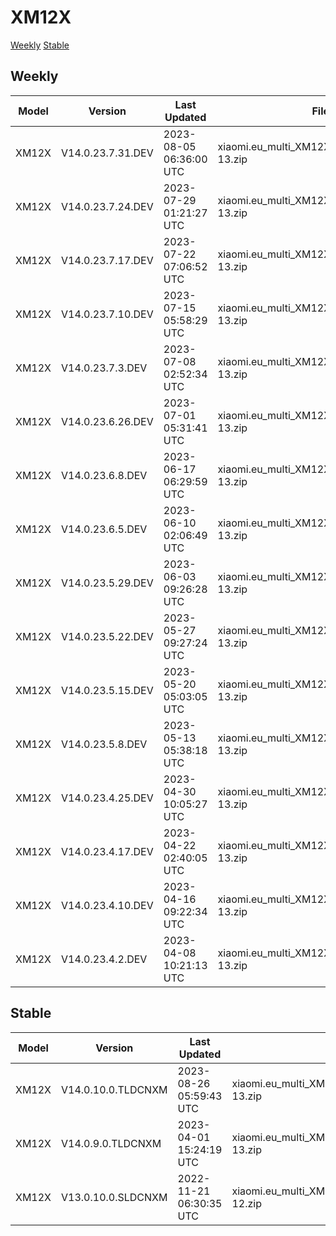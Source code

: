 # XM12X
[Weekly](#Weekly)  [Stable](#Stable)
## Weekly
| Model | Version | Last Updated | File Name | Size | Download Link |
| ---- | ---- | ---- | ---- | ---- | ---- |
| XM12X | V14.0.23.7.31.DEV | 2023-08-05 06:36:00 UTC | xiaomi.eu_multi_XM12X_V14.0.23.7.31.DEV_v14-13.zip | 4.4 GB | [SourceForge](https://sourceforge.net/projects/xiaomi-eu-multilang-miui-roms/files/xiaomi.eu/MIUI-WEEKLY-RELEASES/V14.0.23.7.31.DEV/xiaomi.eu_multi_XM12X_V14.0.23.7.31.DEV_v14-13.zip/download) |
| XM12X | V14.0.23.7.24.DEV | 2023-07-29 01:21:27 UTC | xiaomi.eu_multi_XM12X_V14.0.23.7.24.DEV_v14-13.zip | 4.4 GB | [SourceForge](https://sourceforge.net/projects/xiaomi-eu-multilang-miui-roms/files/xiaomi.eu/MIUI-WEEKLY-RELEASES/V14.0.23.7.24.DEV/xiaomi.eu_multi_XM12X_V14.0.23.7.24.DEV_v14-13.zip/download) |
| XM12X | V14.0.23.7.17.DEV | 2023-07-22 07:06:52 UTC | xiaomi.eu_multi_XM12X_V14.0.23.7.17.DEV_v14-13.zip | 4.4 GB | [SourceForge](https://sourceforge.net/projects/xiaomi-eu-multilang-miui-roms/files/xiaomi.eu/MIUI-WEEKLY-RELEASES/V14.0.23.7.17.DEV/xiaomi.eu_multi_XM12X_V14.0.23.7.17.DEV_v14-13.zip/download) |
| XM12X | V14.0.23.7.10.DEV | 2023-07-15 05:58:29 UTC | xiaomi.eu_multi_XM12X_V14.0.23.7.10.DEV_v14-13.zip | 4.4 GB | [SourceForge](https://sourceforge.net/projects/xiaomi-eu-multilang-miui-roms/files/xiaomi.eu/MIUI-WEEKLY-RELEASES/V14.0.23.7.10.DEV/xiaomi.eu_multi_XM12X_V14.0.23.7.10.DEV_v14-13.zip/download) |
| XM12X | V14.0.23.7.3.DEV | 2023-07-08 02:52:34 UTC | xiaomi.eu_multi_XM12X_V14.0.23.7.3.DEV_v14-13.zip | 4.4 GB | [SourceForge](https://sourceforge.net/projects/xiaomi-eu-multilang-miui-roms/files/xiaomi.eu/MIUI-WEEKLY-RELEASES/V14.0.23.7.3.DEV/xiaomi.eu_multi_XM12X_V14.0.23.7.3.DEV_v14-13.zip/download) |
| XM12X | V14.0.23.6.26.DEV | 2023-07-01 05:31:41 UTC | xiaomi.eu_multi_XM12X_V14.0.23.6.26.DEV_v14-13.zip | 4.4 GB | [SourceForge](https://sourceforge.net/projects/xiaomi-eu-multilang-miui-roms/files/xiaomi.eu/MIUI-WEEKLY-RELEASES/V14.0.23.6.26.DEV/xiaomi.eu_multi_XM12X_V14.0.23.6.26.DEV_v14-13.zip/download) |
| XM12X | V14.0.23.6.8.DEV | 2023-06-17 06:29:59 UTC | xiaomi.eu_multi_XM12X_V14.0.23.6.8.DEV_v14-13.zip | 4.4 GB | [SourceForge](https://sourceforge.net/projects/xiaomi-eu-multilang-miui-roms/files/xiaomi.eu/MIUI-WEEKLY-RELEASES/V14.0.23.6.8.DEV/xiaomi.eu_multi_XM12X_V14.0.23.6.8.DEV_v14-13.zip/download) |
| XM12X | V14.0.23.6.5.DEV | 2023-06-10 02:06:49 UTC | xiaomi.eu_multi_XM12X_V14.0.23.6.5.DEV_v14-13.zip | 4.4 GB | [SourceForge](https://sourceforge.net/projects/xiaomi-eu-multilang-miui-roms/files/xiaomi.eu/MIUI-WEEKLY-RELEASES/V14.0.23.6.5.DEV/xiaomi.eu_multi_XM12X_V14.0.23.6.5.DEV_v14-13.zip/download) |
| XM12X | V14.0.23.5.29.DEV | 2023-06-03 09:26:28 UTC | xiaomi.eu_multi_XM12X_V14.0.23.5.29.DEV_v14-13.zip | 4.4 GB | [SourceForge](https://sourceforge.net/projects/xiaomi-eu-multilang-miui-roms/files/xiaomi.eu/MIUI-WEEKLY-RELEASES/V14.0.23.5.29.DEV/xiaomi.eu_multi_XM12X_V14.0.23.5.29.DEV_v14-13.zip/download) |
| XM12X | V14.0.23.5.22.DEV | 2023-05-27 09:27:24 UTC | xiaomi.eu_multi_XM12X_V14.0.23.5.22.DEV_v14-13.zip | 4.4 GB | [SourceForge](https://sourceforge.net/projects/xiaomi-eu-multilang-miui-roms/files/xiaomi.eu/MIUI-WEEKLY-RELEASES/V14.0.23.5.22.DEV/xiaomi.eu_multi_XM12X_V14.0.23.5.22.DEV_v14-13.zip/download) |
| XM12X | V14.0.23.5.15.DEV | 2023-05-20 05:03:05 UTC | xiaomi.eu_multi_XM12X_V14.0.23.5.15.DEV_v14-13.zip | 4.4 GB | [SourceForge](https://sourceforge.net/projects/xiaomi-eu-multilang-miui-roms/files/xiaomi.eu/MIUI-WEEKLY-RELEASES/V14.0.23.5.15.DEV/xiaomi.eu_multi_XM12X_V14.0.23.5.15.DEV_v14-13.zip/download) |
| XM12X | V14.0.23.5.8.DEV | 2023-05-13 05:38:18 UTC | xiaomi.eu_multi_XM12X_V14.0.23.5.8.DEV_v14-13.zip | 4.4 GB | [SourceForge](https://sourceforge.net/projects/xiaomi-eu-multilang-miui-roms/files/xiaomi.eu/MIUI-WEEKLY-RELEASES/V14.0.23.5.8.DEV/xiaomi.eu_multi_XM12X_V14.0.23.5.8.DEV_v14-13.zip/download) |
| XM12X | V14.0.23.4.25.DEV | 2023-04-30 10:05:27 UTC | xiaomi.eu_multi_XM12X_V14.0.23.4.25.DEV_v14-13.zip | 4.4 GB | [SourceForge](https://sourceforge.net/projects/xiaomi-eu-multilang-miui-roms/files/xiaomi.eu/MIUI-WEEKLY-RELEASES/V14.0.23.4.25.DEV/xiaomi.eu_multi_XM12X_V14.0.23.4.25.DEV_v14-13.zip/download) |
| XM12X | V14.0.23.4.17.DEV | 2023-04-22 02:40:05 UTC | xiaomi.eu_multi_XM12X_V14.0.23.4.17.DEV_v14-13.zip | 4.4 GB | [SourceForge](https://sourceforge.net/projects/xiaomi-eu-multilang-miui-roms/files/xiaomi.eu/MIUI-WEEKLY-RELEASES/V14.0.23.4.17.DEV/xiaomi.eu_multi_XM12X_V14.0.23.4.17.DEV_v14-13.zip/download) |
| XM12X | V14.0.23.4.10.DEV | 2023-04-16 09:22:34 UTC | xiaomi.eu_multi_XM12X_V14.0.23.4.10.DEV_v14-13.zip | 4.4 GB | [SourceForge](https://sourceforge.net/projects/xiaomi-eu-multilang-miui-roms/files/xiaomi.eu/MIUI-WEEKLY-RELEASES/V14.0.23.4.10.DEV/xiaomi.eu_multi_XM12X_V14.0.23.4.10.DEV_v14-13.zip/download) |
| XM12X | V14.0.23.4.2.DEV | 2023-04-08 10:21:13 UTC | xiaomi.eu_multi_XM12X_V14.0.23.4.2.DEV_v14-13.zip | 4.5 GB | [SourceForge](https://sourceforge.net/projects/xiaomi-eu-multilang-miui-roms/files/xiaomi.eu/MIUI-WEEKLY-RELEASES/V14.0.23.4.2.DEV/xiaomi.eu_multi_XM12X_V14.0.23.4.2.DEV_v14-13.zip/download) |
## Stable
| Model | Version | Last Updated | File Name | Size | Download Link |
| ---- | ---- | ---- | ---- | ---- | ---- |
| XM12X | V14.0.10.0.TLDCNXM | 2023-08-26 05:59:43 UTC | xiaomi.eu_multi_XM12X_V14.0.10.0.TLDCNXM_v14-13.zip | 4.5 GB | [SourceForge](https://sourceforge.net/projects/xiaomi-eu-multilang-miui-roms/files/xiaomi.eu/MIUI-STABLE-RELEASES/MIUIv14/xiaomi.eu_multi_XM12X_V14.0.10.0.TLDCNXM_v14-13.zip/download) |
| XM12X | V14.0.9.0.TLDCNXM | 2023-04-01 15:24:19 UTC | xiaomi.eu_multi_XM12X_V14.0.9.0.TLDCNXM_v14-13.zip | 4.4 GB | [SourceForge](https://sourceforge.net/projects/xiaomi-eu-multilang-miui-roms/files/xiaomi.eu/MIUI-STABLE-RELEASES/MIUIv14/xiaomi.eu_multi_XM12X_V14.0.9.0.TLDCNXM_v14-13.zip/download) |
| XM12X | V13.0.10.0.SLDCNXM | 2022-11-21 06:30:35 UTC | xiaomi.eu_multi_XM12X_V13.0.10.0.SLDCNXM_v13-12.zip | 3.9 GB | [SourceForge](https://sourceforge.net/projects/xiaomi-eu-multilang-miui-roms/files/xiaomi.eu/MIUI-STABLE-RELEASES/MIUIv13/xiaomi.eu_multi_XM12X_V13.0.10.0.SLDCNXM_v13-12.zip/download) |
